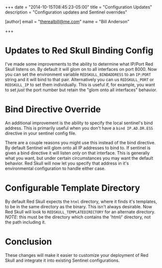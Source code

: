 +++
date = "2014-10-15T08:45:23-05:00"
title = "Configuration Updates"
description = "Configuration updates and Sentinel overrides"

[author]
  email = "therealbill@me.com"
  name = "Bill Anderson"

+++


# Updates to Red Skull Binding Config

I've made some improvements to the ability to determine what IP/Port Red
Skull listens on. By default it will glom on to all interfaces on port
8000. Now you can set the environment variable `REDSKULL_BINDADDRESS` to
an `IP:PORT` string and it will bind to that pair. Alternatively you can
us `REDSKULL_PORT` or `REDSKULL_IP` to set them individually. This is useful
if, for example, you want to set *just* the port number but retain the
"glom onto all interfaces" behavior.

# Bind Directive Override

An additional improvement is the ability to specify the local
sentinel's bind address. This is primarily useful when you don't have a
`bind IP.AD.DR.ESS` directive in your sentinel config file. 

There are a couple reasons you might use this instead of the bind
directive. By default Sentinel will glom onto all IP addresses to bind
to. If sentinel is given a bind directive it will listen *only* on that
interface. This is generally what you want, but under certain
circumstances you may want the default behavior. Red Skull will now let
you specify that address in it's environmental configuration to handle
either case.


# Configurable Template Directory

By default Red Skull expects the `html` directory, where it finds it's
templates, to be in the same directory as the binary. This isn't always
desirable. Now Red Skull will look to `REDSKULL_TEMPLATEDIRECTORY` for
an alternate directory. *NOTE*: this must be the directory which
contains the 'html/' directory, not the path including it.

# Conclusion

These changes will make it easier to customize your deployment of Red
Skull and integrate it into existing Sentinel configurations.


